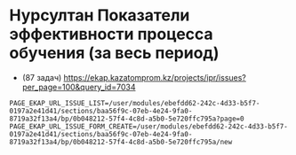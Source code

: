 # Нурсултан Показатели эффективности процесса обучения (за весь период)

- (87 задач) https://ekap.kazatomprom.kz/projects/ipr/issues?per_page=100&query_id=7034

```env
PAGE_EKAP_URL_ISSUE_LIST=/user/modules/ebefdd62-242c-4d33-b5f7-0197a2e41d41/sections/baa56f9c-07eb-4e24-9fa0-8719a32f13a4/bp/0b048212-57f4-4c8d-a5b0-5e720ffc795a?page=0
PAGE_EKAP_URL_ISSUE_FORM_CREATE=/user/modules/ebefdd62-242c-4d33-b5f7-0197a2e41d41/sections/baa56f9c-07eb-4e24-9fa0-8719a32f13a4/bp/0b048212-57f4-4c8d-a5b0-5e720ffc795a/new
```
